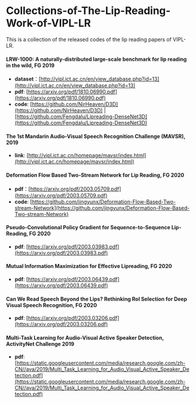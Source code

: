 # Collections-of-The-Lip-Reading-Work-of-VIPL-LR
This is a collection of the released codes of the lip reading papers of VIPL-LR.

#### LRW-1000: A naturally-distributed large-scale benchmark for lip reading in the wild, FG 2019
  * **dataset**：[http://vipl.ict.ac.cn/en/view_database.php?id=13](http://vipl.ict.ac.cn/en/view_database.php?id=13)  
  * **pdf**: [https://arxiv.org/pdf/1810.06990.pdf](https://arxiv.org/pdf/1810.06990.pdf)  
  * **code**: [https://github.com/NirHeaven/D3D](https://github.com/NirHeaven/D3D)   | [https://github.com/Fengdalu/Lipreading-DenseNet3D](https://github.com/Fengdalu/Lipreading-DenseNet3D)  
#### The 1st Mandarin Audio-Visual Speech Recognition Challenge (MAVSR), 2019
  * **link**: [http://vipl.ict.ac.cn/homepage/mavsr/index.html](http://vipl.ict.ac.cn/homepage/mavsr/index.html)
  
#### Deformation Flow Based Two-Stream Network for Lip Reading, FG 2020
  * **pdf**：[https://arxiv.org/pdf/2003.05709.pdf](https://arxiv.org/pdf/2003.05709.pdf)  
  * **code**: [https://github.com/jingyunx/Deformation-Flow-Based-Two-stream-Network](https://github.com/jingyunx/Deformation-Flow-Based-Two-stream-Network)
  
#### Pseudo-Convolutional Policy Gradient for Sequence-to-Sequence Lip-Reading, FG 2020
  * **pdf**: [https://arxiv.org/pdf/2003.03983.pdf](https://arxiv.org/pdf/2003.03983.pdf)
  
#### Mutual Information Maximization for Effective Lipreading, FG 2020
  * **pdf**: [https://arxiv.org/pdf/2003.06439.pdf](https://arxiv.org/pdf/2003.06439.pdf)
  
#### Can We Read Speech Beyond the Lips? Rethinking RoI Selection for Deep Visual Speech Recognition, FG 2020
  * **pdf**: [https://arxiv.org/pdf/2003.03206.pdf](https://arxiv.org/pdf/2003.03206.pdf)
  
#### Multi-Task Learning for Audio-Visual Active Speaker Detection, ActivityNet Challenge 2019
  * **pdf**: [https://static.googleusercontent.com/media/research.google.com/zh-CN//ava/2019/Multi_Task_Learning_for_Audio_Visual_Active_Speaker_Detection.pdf](https://static.googleusercontent.com/media/research.google.com/zh-CN//ava/2019/Multi_Task_Learning_for_Audio_Visual_Active_Speaker_Detection.pdf)
